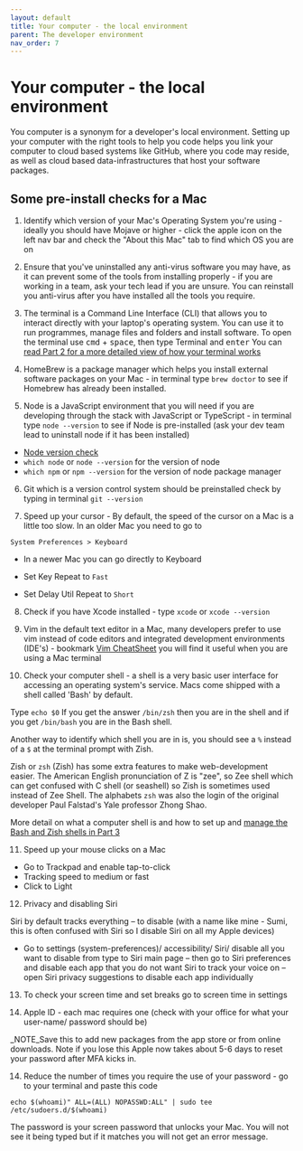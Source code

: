 ```yaml
---
layout: default
title: Your computer - the local environment
parent: The developer environment
nav_order: 7
---
```

# Your computer - the local environment

You computer is a synonym for a developer's local environment. Setting up  your computer with the right tools to help  you code helps you link your computer to cloud based systems like GitHub, where you code may reside, as well as cloud based data-infrastructures that host your software packages.

## Some pre-install checks for a Mac

1. Identify which version of your Mac's Operating System you're using - ideally you should have Mojave or higher - click the apple icon on the left nav bar and check the "About this Mac" tab to find which OS you are on

2. Ensure that you've uninstalled any anti-virus software you may have, as it can prevent some of the tools from installing properly - if you are working in a team, ask your tech lead if you are unsure. You can reinstall you anti-virus after you have installed all the tools you require.

3. The terminal is a Command Line Interface (CLI) that allows you to interact directly with your laptop's operating system. You can use it to run programmes, manage files and folders and install software. To open the terminal use <kbd>cmd</kbd> + <kbd>space</kbd>, then type Terminal and <kbd>enter</kbd>
You can [read Part 2 for a more detailed view of how your terminal works](https://sumisastri.github.io/dev-blogs/dev-environment/part2-the-terminal/)

4. HomeBrew is a package manager which helps you install external software packages on your Mac - in terminal type `brew doctor` to see if Homebrew has already been installed.

5. Node is a JavaScript environment that you will need if you are developing through the stack with JavaScript or TypeScript - in terminal type ```node --version``` to see if Node is pre-installed (ask your dev team lead to uninstall  node if it has been installed)

- [Node version check](https://www.sitepoint.com/beginners-guide-node-package-manager/)
- `which node` or  `node --version` for the version of node
- `which npm` or  `npm --version` for the version of node package manager

6. Git which is a version control system should be preinstalled check by typing in terminal ```git --version```

7. Speed up your cursor - By default, the speed of the cursor on a Mac is a little too slow. In an older Mac you need to go to 

```
System Preferences > Keyboard
```
- In a newer Mac you can go directly to Keyboard

- Set Key Repeat to `Fast` 
- Set Delay Util Repeat to `Short`

8. Check if you have Xcode installed - type
`xcode` or  `xcode --version` 

9. Vim in the default text editor in a Mac, many developers prefer to use vim instead of code editors and integrated development environments (IDE's) - bookmark [Vim CheatSheet](https://vimsheet.com/) you will find it useful when you are using a Mac terminal

10. Check your computer shell - a shell is a very basic user interface for accessing an operating system's service. Macs come shipped with a shell called 'Bash' by default. 

Type `echo $0`
If you get the answer `/bin/zsh` then you are in the  shell and if you get `/bin/bash` you are in the Bash shell.

Another way to identify which shell you are in  is, you should see a `%` instead of a `$` at the terminal prompt with Zish. 

Zish or `zsh` (Zish) has some extra features to make web-development easier. The American English pronunciation of Z is "zee", so Zee shell which can get confused with C shell (or seashell) so Zish is sometimes used instead of Zee Shell. The alphabets `zsh` was also the login of the original developer Paul Falstad's Yale professor Zhong Shao. 

More detail on what a computer shell is and how to set up and [manage the Bash and Zish shells in Part 3](https://sumisastri.github.io/dev-blogs/dev-environment/part4-secure-shells/)

11. Speed up your mouse clicks on a Mac

- Go to Trackpad and enable tap-to-click
- Tracking speed to medium or fast
- Click to Light

12. Privacy and disabling Siri

Siri by default tracks everything – to disable (with a name like mine - Sumi, this is often confused with Siri so I disable Siri on all my Apple devices)

- Go to settings (system-preferences)/ accessibility/ Siri/ disable all you want to disable from type to Siri main page – then go to Siri preferences and disable each app that you do not want Siri to track your voice on – open Siri privacy suggestions to disable each app individually

13. To check your screen time and set breaks go to screen time in settings

14. Apple ID - each mac requires one (check with your office for what your user-name/ password should be)

_NOTE_Save this to add new packages from the app store or from online downloads. Note if you lose this Apple now takes about 5-6 days to reset your password after MFA kicks in.

14. Reduce the number of times you require the use of your password - go to your terminal and paste this code

  `echo $(whoami)" ALL=(ALL) NOPASSWD:ALL" | sudo tee /etc/sudoers.d/$(whoami)`
  
The password is your screen password that unlocks your Mac. You will not see it being typed but if it matches you will not get an error message.

